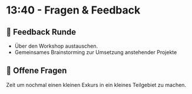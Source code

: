 # 13:40 - Fragen & Feedback

## :speech_balloon: Feedback Runde
- Über den Workshop austauschen.
- Gemeinsames Brainstorming zur Umsetzung anstehender Projekte

## :gift: Offene Fragen
Zeit um nochmal einen kleinen Exkurs in ein kleines Teilgebiet zu machen.
